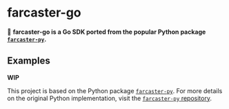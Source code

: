 # farcaster-go

🚀 **farcaster-go is a Go SDK ported from the popular Python package [`farcaster-py`](https://github.com/a16z/farcaster-py).**

## Examples

**WIP**

This project is based on the Python package [`farcaster-py`](https://github.com/a16z/farcaster-py). For more details on the original Python implementation, visit the [`farcaster-py` repository](https://github.com/a16z/farcaster-py).